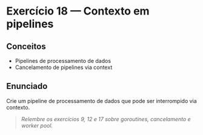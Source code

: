 # Exercício 18 — Contexto em pipelines

## Conceitos
- Pipelines de processamento de dados
- Cancelamento de pipelines via context

## Enunciado
Crie um pipeline de processamento de dados que pode ser interrompido via contexto.

> _Relembre os exercícios 9, 12 e 17 sobre goroutines, cancelamento e worker pool._ 